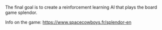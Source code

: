 The final goal is to create a reinforcement learning AI that plays the board game splendor.

Info on the game:
https://www.spacecowboys.fr/splendor-en
